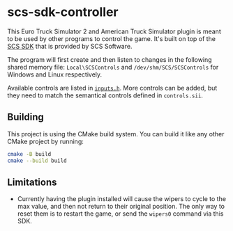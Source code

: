 # scs-sdk-controller

This Euro Truck Simulator 2 and American Truck Simulator plugin is meant to be used by other programs to control the game. It's built on top of the [SCS SDK](https://modding.scssoft.com/wiki/Documentation/Engine/SDK/Telemetry) that is provided by SCS Software.

The program will first create and then listen to changes in the following shared memory file: `Local\SCSControls` and `/dev/shm/SCS/SCSControls` for Windows and Linux respectively.

Available controls are listed in [`inputs.h`](inputs.h). More controls can be added, but they need to match the semantical controls defined in `controls.sii`.

## Building

This project is using the CMake build system. You can build it like any other CMake project by running:
```bash
cmake -B build
cmake --build build
```

## Limitations
- Currently having the plugin installed will cause the wipers to cycle to the max value, and then not return to their original position. The only way to reset them is to restart the game, or send the `wipers0` command via this SDK.
